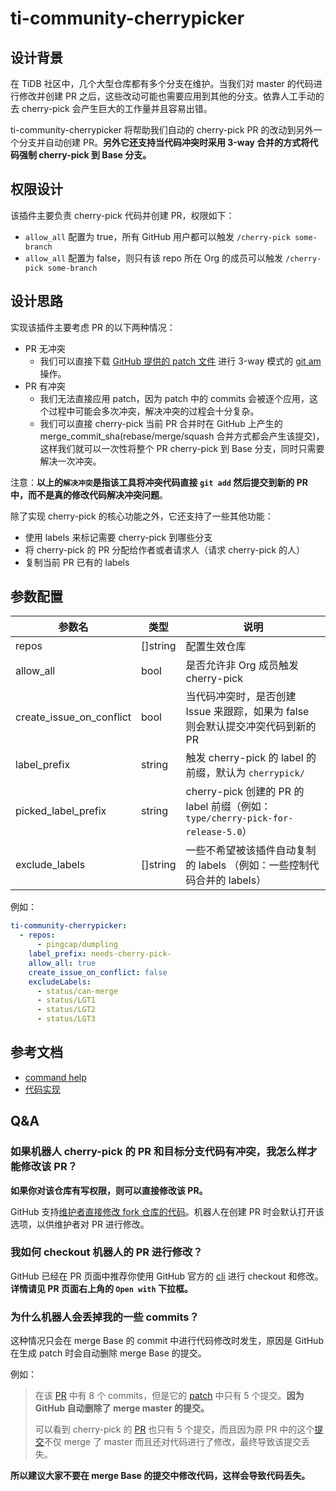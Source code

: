 # ti-community-cherrypicker

## 设计背景

在 TiDB 社区中，几个大型仓库都有多个分支在维护。当我们对 master 的代码进行修改并创建 PR 之后，这些改动可能也需要应用到其他的分支。依靠人工手动的去 cherry-pick 会产生巨大的工作量并且容易出错。

ti-community-cherrypicker 将帮助我们自动的 cherry-pick PR 的改动到另外一个分支并自动创建 PR。**另外它还支持当代码冲突时采用 3-way 合并的方式将代码强制 cherry-pick 到 Base 分支。**

## 权限设计

该插件主要负责 cherry-pick 代码并创建 PR，权限如下：

- `allow_all` 配置为 true，所有 GitHub 用户都可以触发 `/cherry-pick some-branch`
- `allow_all` 配置为 false，则只有该 repo 所在 Org 的成员可以触发 `/cherry-pick some-branch`

## 设计思路

实现该插件主要考虑 PR 的以下两种情况：

- PR 无冲突
  - 我们可以直接下载 [GitHub 提供的 patch 文件](https://stackoverflow.com/questions/6188591/download-github-pull-request-as-unified-diff) 进行 3-way 模式的 [git am](https://git-scm.com/docs/git-am) 操作。
- PR 有冲突
  - 我们无法直接应用 patch，因为 patch 中的 commits 会被逐个应用，这个过程中可能会多次冲突，解决冲突的过程会十分复杂。
  - 我们可以直接 cherry-pick 当前 PR 合并时在 GitHub 上产生的 merge_commit_sha(rebase/merge/squash 合并方式都会产生该提交)，这样我们就可以一次性将整个 PR cherry-pick 到 Base 分支，同时只需要解决一次冲突。

注意：**以上的`解决冲突`是指该工具将冲突代码直接 `git add` 然后提交到新的 PR 中，而不是真的修改代码解决冲突问题**。

除了实现 cherry-pick 的核心功能之外，它还支持了一些其他功能：

- 使用 labels 来标记需要 cherry-pick 到哪些分支
- 将 cherry-pick 的 PR 分配给作者或者请求人（请求 cherry-pick 的人）
- 复制当前 PR 已有的 labels

## 参数配置 

| 参数名                   | 类型     | 说明                                                                            |
| ------------------------ | -------- | ------------------------------------------------------------------------------- |
| repos                    | []string | 配置生效仓库                                                                    |
| allow_all                | bool     | 是否允许非 Org 成员触发 cherry-pick                                             |
| create_issue_on_conflict | bool     | 当代码冲突时，是否创建 Issue 来跟踪，如果为 false 则会默认提交冲突代码到新的 PR |
| label_prefix             | string   | 触发 cherry-pick 的 label 的前缀，默认为 `cherrypick/`                          |
| picked_label_prefix      | string   | cherry-pick 创建的 PR 的 label 前缀（例如：`type/cherry-pick-for-release-5.0`） |
| exclude_labels           | []string | 一些不希望被该插件自动复制的 labels （例如：一些控制代码合并的 labels）         |

例如：

```yml
ti-community-cherrypicker:
  - repos:
      - pingcap/dumpling
    label_prefix: needs-cherry-pick-
    allow_all: true
    create_issue_on_conflict: false
    excludeLabels:
      - status/can-merge
      - status/LGT1
      - status/LGT2
      - status/LGT3
```

## 参考文档

- [command help](https://prow.tidb.io/command-help#cherrypick)
- [代码实现](https://github.com/ti-community-infra/tichi/tree/master/internal/pkg/externalplugins/cherrypicker)

## Q&A

### 如果机器人 cherry-pick 的 PR 和目标分支代码有冲突，我怎么样才能修改该 PR？

**如果你对该仓库有写权限，则可以直接修改该 PR。** 

GitHub 支持[维护者直接修改 fork 仓库的代码](https://docs.github.com/en/github/collaborating-with-issues-and-pull-requests/allowing-changes-to-a-pull-request-branch-created-from-a-fork)。机器人在创建 PR 时会默认打开该选项，以供维护者对 PR 进行修改。

### 我如何 checkout 机器人的 PR 进行修改？

GitHub 已经在 PR 页面中推荐你使用 GitHub 官方的 [cli](https://github.com/cli/cli) 进行 checkout 和修改。**详情请见 PR 页面右上角的 `Open with` 下拉框。**

### 为什么机器人会丢掉我的一些 commits？

这种情况只会在 merge Base 的 commit 中进行代码修改时发生，原因是 GitHub 在生成 patch 时会自动删除 merge Base 的提交。

例如：
> 
> 在该 [PR](https://github.com/pingcap/dm/pull/1638) 中有 8 个 commits，但是它的 [patch](https://patch-diff.githubusercontent.com/raw/pingcap/dm/pull/1638.patch) 中只有 5 个提交。**因为 GitHub 自动删除了 merge master 的提交。**
> 
> 可以看到 cherry-pick 的 [PR](https://github.com/pingcap/dm/pull/1650) 也只有 5 个提交，而且因为原 PR 中的这个[提交](https://github.com/pingcap/dm/pull/1638/commits/8c08720653a6904a029e76bd66d499ef73c385fc)不仅 merge 了 master 而且还对代码进行了修改，最终导致该提交丢失。

**所以建议大家不要在 merge Base 的提交中修改代码，这样会导致代码丢失。**
